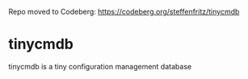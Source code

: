 Repo moved to Codeberg: https://codeberg.org/steffenfritz/tinycmdb 


# tinycmdb
tinycmdb is a tiny configuration management database
